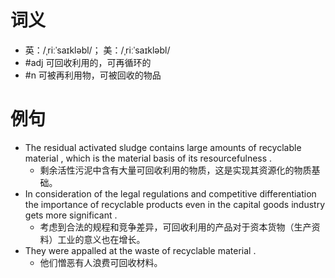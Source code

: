 # 词义
- 英：/ˌriːˈsaɪkləbl/； 美：/ˌriːˈsaɪkləbl/
- #adj 可回收利用的，可再循环的
- #n 可被再利用物，可被回收的物品
# 例句
- The residual activated sludge contains large amounts of recyclable material , which is the material basis of its resourcefulness .
	- 剩余活性污泥中含有大量可回收利用的物质，这是实现其资源化的物质基础。
- In consideration of the legal regulations and competitive differentiation the importance of recyclable products even in the capital goods industry gets more significant .
	- 考虑到合法的规程和竞争差异，可回收利用的产品对于资本货物（生产资料）工业的意义也在增长。
- They were appalled at the waste of recyclable material .
	- 他们憎恶有人浪费可回收材料。
